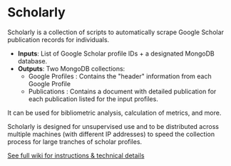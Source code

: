 # Scholarly

Scholarly is a collection of scripts to automatically scrape Google Scholar publication records for individuals.

- **Inputs**: List of Google Scholar profile IDs + a designated MongoDB database.
- **Outputs**: Two MongoDB collections: 
  - Google Profiles : Contains the "header" information from each Google Profile
  - Publications : Contains a document with detailed publication for each publication listed for the input profiles.

It can be used for bibliometric analysis, calculation of metrics, and more.

Scholarly is designed for unsupervised use and to be distributed across multiple machines (with different IP addresses) to speed the collection process for large tranches of scholar profiles.

[See full wiki for instructions & technical details](https://github.com/peggylind/ScholarballExtended/wiki)
